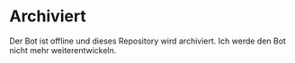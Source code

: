 # Archiviert

Der Bot ist offline und dieses Repository wird archiviert. Ich werde den Bot nicht mehr weiterentwickeln.

